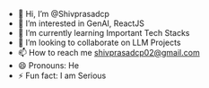 - 👋 Hi, I’m @Shivprasadcp
- 👀 I’m interested in GenAI, ReactJS
- 🌱 I’m currently learning Important Tech Stacks
- 💞️ I’m looking to collaborate on  LLM Projects
- 📫 How to reach me shivprasadcp02@gmail.com
- 😄 Pronouns: He
- ⚡ Fun fact: I am Serious

<!---
Shivprasadcp/Shivprasadcp is a ✨ special ✨ repository because its `README.md` (this file) appears on your GitHub profile.
You can click the Preview link to take a look at your changes.
--->

